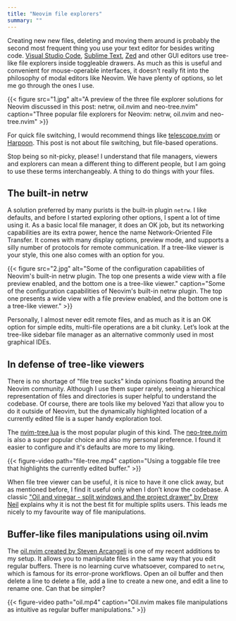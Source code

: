 ```yaml
---
title: "Neovim file explorers"
summary: ""
---
```


Creating new new files, deleting and moving them around is probably the second most frequent thing you use your text editor for besides writing code. [Visual Studio Code](https://code.visualstudio.com/), [Sublime Text](https://www.sublimetext.com/), [Zed](https://zed.dev/) and other GUI editors use tree-like file explorers inside toggleable drawers. As much as this is useful and convenient for mouse-operable interfaces, it doesn’t really fit into the philosophy of modal editors like Neovim. We have plenty of options, so let me go through the ones I use.

{{< figure src="1.jpg" alt="A preview of the three file explorer solutions for Neovim discussed in this post: netrw, oil.nvim and neo-tree.nvim" caption="Three popular file explorers for Neovim: netrw, oil.nvim and neo-tree.nvim" >}}

For quick file switching, I would recommend things like [telescope.nvim](https://github.com/nvim-telescope/telescope.nvim) or [Harpoon](https://github.com/ThePrimeagen/harpoon/tree/harpoon2). This post is not about file switching, but file-based operations.

Stop being so nit-picky, please! I understand that file managers, viewers and explorers can mean a different thing to different people, but I am going to use these terms interchangeably. A thing to do things with your files.

## The built-in netrw

A solution preferred by many purists is the built-in plugin `netrw`. I like defaults, and before I started exploring other options, I spent a lot of time using it. As a basic local file manager, it does an OK job, but its networking capabilities are its extra power, hence the name Network-Oriented File Transfer. It comes with many display options, preview mode, and supports a silly number of protocols for remote communication. If a tree-like viewer is your style, this one also comes with an option for you.

{{< figure src="2.jpg" alt="Some of the configuration capabilities of Neovim's built-in netrw plugin. The top one presents a wide view with a file preview enabled, and the bottom one is a tree-like viewer." caption="Some of the configuration capabilities of Neovim's built-in netrw plugin. The top one presents a wide view with a file preview enabled, and the bottom one is a tree-like viewer." >}}

Personally, I almost never edit remote files, and as much as it is an OK option for simple edits, multi-file operations are a bit clunky. Let’s look at the tree-like sidebar file manager as an alternative commonly used in most graphical IDEs.

## In defense of tree-like viewers

There is no shortage of "file tree sucks" kinda opinions floating around the Neovim community. Although I use them super rarely, seeing a hierarchical representation of files and directories is super helpful to understand the codebase. Of course, there are tools like my beloved Yazi that allow you to do it outside of Neovim, but the dynamically highlighted location of a currently edited file is a super handy exploration tool.

The [nvim-tree.lua](https://github.com/nvim-tree/nvim-tree.lua) is the most popular plugin of this kind. The [neo-tree.nvim](https://github.com/nvim-neo-tree/neo-tree.nvim) is also a super popular choice and also my personal preference. I found it easier to configure and it's defaults are more to my liking.

{{< figure-video path="file-tree.mp4" caption="Using a toggable file tree that highlights the currently edited buffer." >}}

When file tree viewer can be useful, it is nice to have it one click away, but as mentioned before, I find it useful only when I don’t know the codebase. A classic ["Oil and vinegar - split windows and the project drawer" by Drew Neil](http://vimcasts.org/blog/2013/01/oil-and-vinegar-split-windows-and-project-drawer/) explains why it is not the best fit for multiple splits users. This leads me nicely to my favourite way of file manipulations.

## Buffer-like files manipulations using oil.nvim

The [oil.nvim created by Steven Arcangeli](https://github.com/stevearc/oil.nvim) is one of my recent additions to my setup. It allows you to manipulate files in the same way that you edit regular buffers. There is no learning curve whatsoever, compared to `netrw`, which is famous for its error-prone workflows. Open an oil buffer and then delete a line to delete a file, add a line to create a new one, and edit a line to rename one. Can that be simpler?

{{< figure-video path="oil.mp4" caption="Oil.nvim makes file manipulations as intuitive as regular buffer manipulations." >}}
